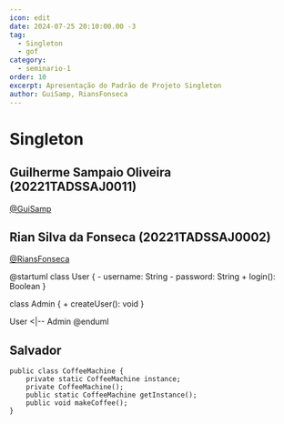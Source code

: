```yaml
---
icon: edit
date: 2024-07-25 20:10:00.00 -3
tag:
  - Singleton
  - gof
category:
  - seminario-1
order: 10
excerpt: Apresentação do Padrão de Projeto Singleton
author: GuiSamp, RiansFonseca
---
```


# Singleton
## Guilherme Sampaio Oliveira (20221TADSSAJ0011)
[@GuiSamp](https://github.com/GuiSamp)

<!-- @include: ../../../includes/seminario-1-GuiSamp/README.md -->


## Rian Silva da Fonseca (20221TADSSAJ0002)
[@RiansFonseca](https://github.com/RiansFonseca)

<!-- @include: ../../../includes/seminario-1-RiansFonseca/README-SINGLETON.md -->

@startuml
class User {
    - username: String
    - password: String
    + login(): Boolean
}

class Admin {
    + createUser(): void
}

User <|-- Admin
@enduml

## Salvador

``` @startuml
public class CoffeeMachine {
    private static CoffeeMachine instance;
    private CoffeeMachine();
    public static CoffeeMachine getInstance();
    public void makeCoffee();
}
